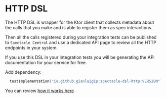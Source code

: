 [//]: # ( {{ title: HTTP DSL }} {{ tags: DSL, Interactions, API }} {{ features: API, Interactions  }} )

[//]: # ( {{ team: Spectacle Docs Writers }} )

# HTTP DSL

The HTTP DSL is wrapper for the Ktor client that collects metadata about the calls that you make and is able to register them as spec interactions.

Then all the calls registered during your integration tests can be published to `Spectacle Central` and use a dedicated API page to review all the
HTTP endpoints in your system.

If you use this DSL in your integration tests you will be generating the API documentation for your service for free.

Add dependency:

```kotlin
  testImplementation("io.github.gianluigip:spectacle-dsl-http:VERSION")
```

You can review [how it works here](./docs/HttpDsl.md)
